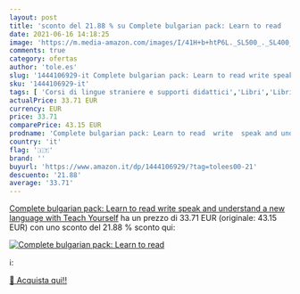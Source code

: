 ```yaml
---
layout: post
title: 'sconto del 21.88 % su Complete bulgarian pack: Learn to read    '
date: 2021-06-16 14:18:25
image: 'https://m.media-amazon.com/images/I/41H+b+htP6L._SL500_._SL400_.jpg'
comments: true
category: ofertas
author: 'tole.es'
slug: '1444106929-it Complete bulgarian pack: Learn to read write speak and...'
sku: '1444106929-it'
tags: [ 'Corsi di lingue straniere e supporti didattici','Libri','Libri scolastici','Lingua, linguistica e scrittura', ]
actualPrice: 33.71 EUR
currency: EUR
price: 33.71
comparePrice: 43.15 EUR
prodname: 'Complete bulgarian pack: Learn to read  write  speak and understand a new language with Teach Yourself'
country: 'it'
flag: '🇮🇹'
brand: ''
buyurl: 'https://www.amazon.it/dp/1444106929/?tag=tolees00-21'
descuento: '21.88'
average: '33.71'
---
```


[Complete bulgarian pack: Learn to read  write  speak and understand a new language with Teach Yourself](https://www.amazon.it/dp/1444106929/?tag=tolees00-21) ha un prezzo di 33.71 EUR (originale: 43.15 EUR) con uno sconto del 21.88 % sconto qui:

[![Complete bulgarian pack: Learn to read  ](https://m.media-amazon.com/images/I/41H+b+htP6L._SL500_._SL400_.jpg)](https://www.amazon.it/dp/1444106929/?tag=tolees00-21)

ℹ️:


[🛒 Acquista qui!!](https://www.amazon.it/dp/1444106929/?tag=tolees00-21)
